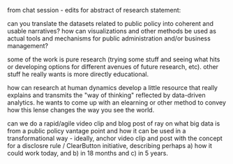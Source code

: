 from chat session - edits for abstract of research statement:

can you translate the datasets related to public policy into coherent and usable narratives?  how can visualizations and other methods be used as actual tools and mechanisms for public administration and/or business management?
 
some of the work is pure research (trying some stuff and seeing what hits or developing options for different avenues of future research, etc).  other stuff he really wants is more directly educational.  

how can research at human dynamics develop a little resource that really explains and transmits the "way of thinking" reflected by data-driven analytics.  he wants to come up with an elearning or other method to convey how this lense changes the way you see the world.

can we do a rapid/agile video clip and blog post of ray on what big data is from a public policy vantage point and how it can be used in a transformational way - ideally, anchor video clip and post with the concept for a disclosre rule / ClearButton initiative, describing perhaps a) how it could work today, and b) in 18 months and c) in 5 years.  
